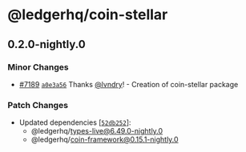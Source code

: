 # @ledgerhq/coin-stellar

## 0.2.0-nightly.0

### Minor Changes

- [#7189](https://github.com/LedgerHQ/ledger-live/pull/7189) [`a0e3a56`](https://github.com/LedgerHQ/ledger-live/commit/a0e3a56244d92ca62e5c0b3899d0ca18c54e5df9) Thanks [@lvndry](https://github.com/lvndry)! - Creation of coin-stellar package

### Patch Changes

- Updated dependencies [[`52db252`](https://github.com/LedgerHQ/ledger-live/commit/52db252757870398cba5366d595b4d5fe8099b90)]:
  - @ledgerhq/types-live@6.49.0-nightly.0
  - @ledgerhq/coin-framework@0.15.1-nightly.0
